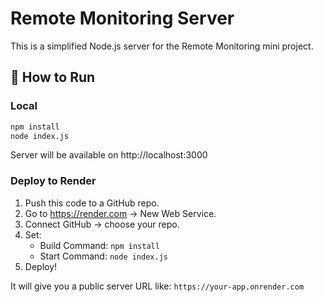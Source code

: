 
# Remote Monitoring Server

This is a simplified Node.js server for the Remote Monitoring mini project.

## 🚀 How to Run

### Local

```bash
npm install
node index.js
```

Server will be available on http://localhost:3000

### Deploy to Render

1. Push this code to a GitHub repo.
2. Go to https://render.com → New Web Service.
3. Connect GitHub → choose your repo.
4. Set:
   - Build Command: `npm install`
   - Start Command: `node index.js`
5. Deploy!

It will give you a public server URL like: `https://your-app.onrender.com`

